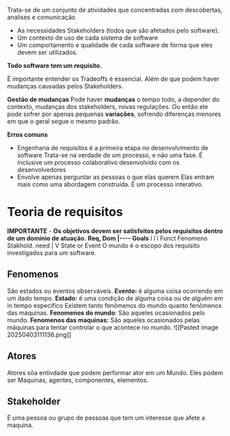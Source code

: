 Trata-se de um conjunto de atividades que concentradas com descobertas, analises e comunicação
- As necessidades Stakeholders (todos que são afetados pelo software).
- Um contexto de uso de cada sistema de software
- Um comportamento e qualidade de cada software de forma que eles devem ser utilizados.

**Todo software tem um requisito.**

É importante entender os Tradeoffs é essencial. Além de que podem haver mudanças causadas pelos Stakeholders.

**Gestão de mudanças**
Pode haver **mudanças** o tempo todo, a depender do contexto, mudanças dos stakeholders, novas regulações. Ou então ele pode sofrer por apenas pequenas **variações**, sofrendo diferenças menores em que o geral segue o mesmo padrão.

**Erros comuns**
- Engenharia de requisitos é a primeira etapa no desenvolvimento de software
	Trata-se na verdade de um processo, e não uma fase.
	É inclusive um processo colaborativo desenvolvido com os desenvolvedores
- Envolve apenas perguntar as pessoas o que elas querem
	Elas entram mais como uma abordagem construída.
	É um processo interativo.

# Teoria de requisitos
**IMPORTANTE** - **Os objetivos devem ser satisfeitos pelos requisitos dentro de um domínio de atuação.**
**Req,    Dom      |----     Goals**
   î          î                         î
Funct   Fenomeno      Stakhold. need
          |
          V
          State or Event
O mundo é o escopo dos requisito investigados para um software.

## **Fenomenos**
São estados ou eventos observáveis. 
	**Evento:** é alguma coisa ocorrendo em um dado tempo. 
	**Estado:** é uma condição de alguma coisa ou de alguém em in tempo especifico
Existem tanto fenômenos do mundo quanto fenômenos das máquinas.
	**Fenomenos do mundo**: São aqueles ocasionados pelo mundo.
	**Fenomenos das maquinas:** São aqueles ocasionados pelas máquinas para tentar controlar o que acontece no mundo.
	![[Pasted image 20250403111136.png]]

## Atores
Atores sõa entivdade que podem performar ator em um Mundo. Eles podem ser Maquinas, agentes, componentes, elementos.

## Stakeholder
É uma pessoa ou grupo de pessoas que tem um interesse que afete a maquina.

